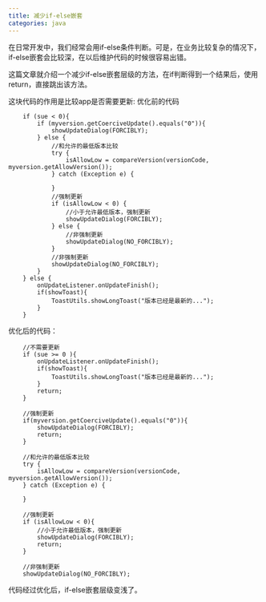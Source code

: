 ```yaml
---
title: 减少if-else嵌套
categories: java
---
```


在日常开发中，我们经常会用if-else条件判断。可是，在业务比较复杂的情况下，if-else嵌套会比较深，在以后维护代码的时候很容易出错。

这篇文章就介绍一个减少if-else嵌套层级的方法，在if判断得到一个结果后，使用return，直接跳出该方法。


这块代码的作用是比较app是否需要更新:
优化前的代码
        

		if (sue < 0){
			if (myversion.getCoerciveUpdate().equals("0")){
				showUpdateDialog(FORCIBLY);
			} else {
				//和允许的最低版本比较
				try {
					isAllowLow = compareVersion(versionCode, myversion.getAllowVersion());
				} catch (Exception e) {

				}
				//强制更新
				if (isAllowLow < 0) {
					//小于允许最低版本，强制更新
					showUpdateDialog(FORCIBLY);
				} else {
					//非强制更新
					showUpdateDialog(NO_FORCIBLY);
				}
				//非强制更新
				showUpdateDialog(NO_FORCIBLY);
			}
		} else {
			onUpdateListener.onUpdateFinish();
			if(showToast){
				ToastUtils.showLongToast("版本已经是最新的...");
			}
		}

优化后的代码：

		//不需要更新
		if (sue >= 0 ){
			onUpdateListener.onUpdateFinish();
			if(showToast){
				ToastUtils.showLongToast("版本已经是最新的...");
			}
			return;
		}

		//强制更新
		if(myversion.getCoerciveUpdate().equals("0")){
			showUpdateDialog(FORCIBLY);
			return;
		}

		//和允许的最低版本比较
		try {
			isAllowLow = compareVersion(versionCode, myversion.getAllowVersion());
		} catch (Exception e) {

		}

		//强制更新
		if (isAllowLow < 0){
			//小于允许最低版本，强制更新
			showUpdateDialog(FORCIBLY);
			return;
		}

		//非强制更新
		showUpdateDialog(NO_FORCIBLY);
代码经过优化后，if-else嵌套层级变浅了。